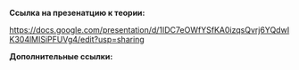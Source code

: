 
**Ссылка на презенатцию к теории:**

https://docs.google.com/presentation/d/1IDC7eOWfYSfKA0izqsQvrj6YQdwIK304lMISiPFUVg4/edit?usp=sharing

**Дополнительные ссылки:**
